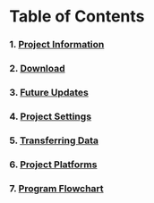 # Table of Contents

### 1. [Project Information](ProjectInformation.md)
### 2. [Download](Download.md)
### 3. [Future Updates](FutureUpdates.md)
### 4. [Project Settings](Settings.md)
### 5. [Transferring Data](DataTransfer.md)
### 6. [Project Platforms](Platforms.md)
### 7. [Program Flowchart](flowchart/system_flowchart_1_outdated.png)
